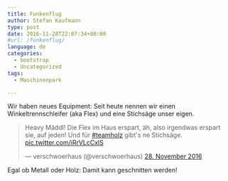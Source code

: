 ```yaml
---
title: Funkenflug
author: Stefan Kaufmann
type: post
date: 2016-11-28T22:07:34+00:00
#url: /funkenflug/
language: de
categories:
  - bootstrap
  - Uncategorized
tags:
  - Maschinenpark

---
```

Wir haben neues Equipment: Seit heute nennen wir einen Winkeltrennschleifer (aka Flex) und eine Stichsäge unser eigen.

<blockquote class="twitter-tweet" data-lang="de">
  <p lang="de" dir="ltr">
    Heavy Mäddl! Die Flex im Haus erspart, äh, also irgendwas erspart sie, auf jeden! Und für <a href="https://twitter.com/hashtag/teamholz?src=hash">#teamholz</a> gibt's ne Stichsäge. <a href="https://t.co/iRrVLcCxlS">pic.twitter.com/iRrVLcCxlS</a>
  </p>
  
  <p>
    &mdash; verschwoerhaus (@verschwoerhaus) <a href="https://twitter.com/verschwoerhaus/status/803233847215353856">28. November 2016</a>
  </p>
</blockquote>



Egal ob Metall oder Holz: Damit kann geschnitten werden!

